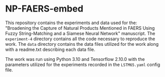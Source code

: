 # NP-FAERS-embed

This repository contains the experiments and data used for the: "Broadening the Capture of Natural Products Mentioned in FAERS Using Fuzzy String-Matching and a Siamese Neural Network" manuscript. The `experiment-4` directory contains all the code necessary to reproduce the work. The `data` directory contains the data files utilized for the work along with a readme.txt describing each data file. 

The work was run using Python 3.10 and Tensorflow 2.10.0 with the parameters utilized for the experiments recorded in the `LSTM65.yaml` config file. 
